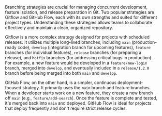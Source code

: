 Branching strategies are crucial for managing concurrent development, feature isolation, and release preparation in Git. Two popular strategies are Gitflow and GitHub Flow, each with its own strengths and suited for different project types. Understanding these strategies allows teams to collaborate effectively and maintain a clean, organized repository.

Gitflow is a more complex strategy designed for projects with scheduled releases. It utilizes multiple long-lived branches, including `main` (production-ready code), `develop` (integration branch for upcoming features), `feature` branches (for individual features), `release` branches (for preparing a release), and `hotfix` branches (for addressing critical bugs in production). For example, a new feature would be developed in a `feature/new-login` branch, merged into `develop`, and eventually included in a `release/1.2.0` branch before being merged into both `main` and `develop`.

GitHub Flow, on the other hand, is a simpler, continuous deployment-focused strategy. It primarily uses the `main` branch and feature branches. When a developer starts work on a new feature, they create a new branch off `main` (e.g., `feature/add-search`). Once the feature is complete and tested, it's merged back into `main` and deployed. GitHub Flow is ideal for projects that deploy frequently and don't require strict release cycles.